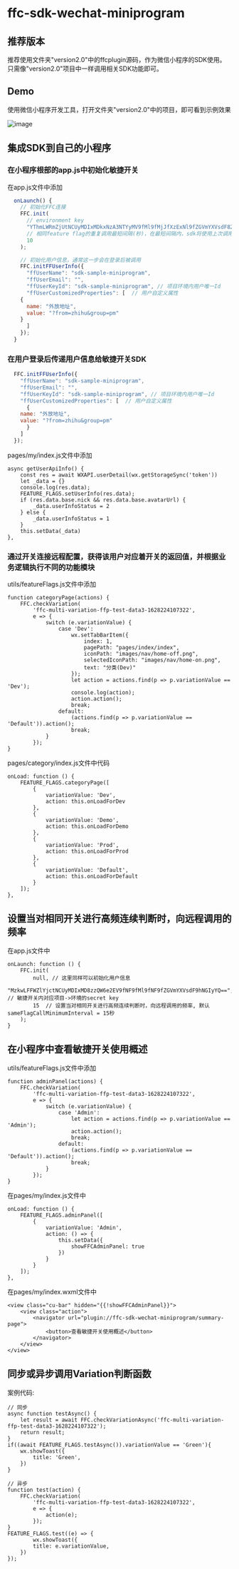 # ffc-sdk-wechat-miniprogram

## 推荐版本

推荐使用文件夹"version2.0"中的ffcplugin源码，作为微信小程序的SDK使用。只需像"version2.0"项目中一样调用相关SDK功能即可。

## Demo

使用微信小程序开发工具，打开文件夹"version2.0"中的项目，即可看到示例效果

![image](https://user-images.githubusercontent.com/68597908/133771373-a8796355-4b39-4ad8-85c4-2b6011bcfa4c.png)

## 集成SDK到自己的小程序

### 在小程序根部的app.js中初始化敏捷开关

在app.js文件中添加
```javascript
  onLaunch() {
    // 初始化FFC连接
    FFC.init(
      // environment key
      "YThmLWRmZjUtNCUyMDIxMDkxNzA3NTYyMV9fMl9fMjJfXzExNl9fZGVmYXVsdF82NTM3Mg==",
      // 相同feature flag的重复调用最短间隔(秒)，在最短间隔内，sdk将使用上次调用结果返回
      10
    );

    // 初始化用户信息，通常这一步会在登录后被调用
    FFC.initFFUserInfo({
      "ffUserName": "sdk-sample-miniprogram",
      "ffUserEmail": "",
      "ffUserKeyId": "sdk-sample-miniprogram", // 项目环境内用户唯一Id
      "ffUserCustomizedProperties": [  // 用户自定义属性
	{
	  name: "外放地址",
	  value: "?from=zhihu&group=pm"
	}
      ]
    });
  }
```
### 在用户登录后传递用户信息给敏捷开关SDK
```javascript
  FFC.initFFUserInfo({
    "ffUserName": "sdk-sample-miniprogram",
    "ffUserEmail": "",
    "ffUserKeyId": "sdk-sample-miniprogram", // 项目环境内用户唯一Id
    "ffUserCustomizedProperties": [  // 用户自定义属性
      {
	name: "外放地址",
	value: "?from=zhihu&group=pm"
      }
    ]
  });
```

pages/my/index.js文件中添加

	async getUserApiInfo() {
		const res = await WXAPI.userDetail(wx.getStorageSync('token'))
		let _data = {}
		console.log(res.data);
		FEATURE_FLAGS.setUserInfo(res.data);
		if (res.data.base.nick && res.data.base.avatarUrl) {
			_data.userInfoStatus = 2
		} else {
			_data.userInfoStatus = 1
		}
		this.setData(_data)
	},

### 通过开关连接远程配置，获得该用户对应着开关的返回值，并根据业务逻辑执行不同的功能模块

utils/featureFlags.js文件中添加

	function categoryPage(actions) {
		FFC.checkVariation(
			'ffc-multi-variation-ffp-test-data3-1628224107322',
			e => {
				switch (e.variationValue) {
					case 'Dev':
						wx.setTabBarItem({
							index: 1,
							pagePath: "pages/index/index",
							iconPath: "images/nav/home-off.png",
							selectedIconPath: "images/nav/home-on.png",
							text: "分类(Dev)"
						});
						let action = actions.find(p => p.variationValue == 'Dev');
						console.log(action);
						action.action();
						break;
					default:
						(actions.find(p => p.variationValue == 'Default')).action();
						break;
				}
			});
	}

pages/category/index.js文件中代码

	onLoad: function () {
		FEATURE_FLAGS.categoryPage([
			{
				variationValue: 'Dev',
				action: this.onLoadForDev
			},
			{
				variationValue: 'Demo',
				action: this.onLoadForDemo
			},
			{
				variationValue: 'Prod',
				action: this.onLoadForProd
			},
			{
				variationValue: 'Default',
				action: this.onLoadForDefault
			}
		]);
	},

## 设置当对相同开关进行高频连续判断时，向远程调用的频率

在app.js文件中

	onLaunch: function () {
		FFC.init(
			null, // 这里同样可以初始化用户信息
			"MzkwLFFWZlYjctNCUyMDIxMD8zzQW6e2EV9fNF9fMl9fNF9fZGVmYXVsdF9hNGIyYQ==",  // 敏捷开关内对应项目->环境的secret key
			15  // 设置当对相同开关进行高频连续判断时，向远程调用的频率, 默认 sameFlagCallMinimumInterval = 15秒
		);
	}

## 在小程序中查看敏捷开关使用概述

utils/featureFlags.js文件中添加

	function adminPanel(actions) {
		FFC.checkVariation(
			'ffc-multi-variation-ffp-test-data3-1628224107322',
			e => {
				switch (e.variationValue) {
					case 'Admin':
						let action = actions.find(p => p.variationValue == 'Admin');
						action.action();
						break;
					default:
						(actions.find(p => p.variationValue == 'Default')).action();
						break;
				}
			});
	}

在pages/my/index.js文件中

	onLoad: function () {
		FEATURE_FLAGS.adminPanel([
			{
				variationValue: 'Admin',
				action: () => {
					this.setData({
						showFFCAdminPanel: true
					})
				}
			}
		]);
	},

在pages/my/index.wxml文件中

	<view class="cu-bar" hidden="{{!showFFCAdminPanel}}">
		<view class="action">
			<navigator url="plugin://ffc-sdk-wechat-miniprogram/summary-page">
				<button>查看敏捷开关使用概述</button>
			</navigator>
		</view>
	</view>

## 同步或异步调用Variation判断函数

案例代码:

	// 同步
	async function testAsync() {
		let result = await FFC.checkVariationAsync('ffc-multi-variation-ffp-test-data3-1628224107322');
		return result;
	}
	if((await FEATURE_FLAGS.testAsync()).variationValue == 'Green'){
		wx.showToast({
			title: 'Green',
		})
	}

	// 异步
	function test(action) {
		FFC.checkVariation(
			'ffc-multi-variation-ffp-test-data3-1628224107322',
			e => {
				action(e);
			});
	}
	FEATURE_FLAGS.test((e) => {
			wx.showToast({
			title: e.variationValue,
		})
	});
